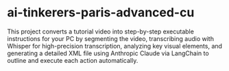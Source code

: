 # ai-tinkerers-paris-advanced-cu

This project converts a tutorial video into step-by-step executable instructions for your PC by segmenting the video, transcribing audio with Whisper for high-precision transcription, analyzing key visual elements, and generating a detailed XML file using Anthropic Claude via LangChain to outline and execute each action automatically.

